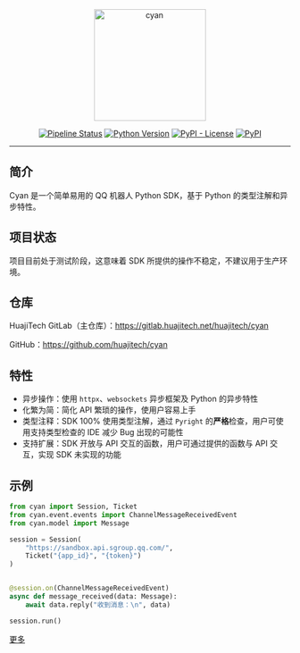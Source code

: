 <div align="center">
    <img src="logo.png" width="200" alt="cyan">
</div>

<div align="center">

[![Pipeline Status](https://gitlab.huajitech.net/huajitech/cyan/badges/main/pipeline.svg)](https://gitlab.huajitech.net/huajitech/cyan/-/commits/main)
[![Python Version](https://img.shields.io/badge/python-3.10%2B-blue)](https://gitlab.huajitech.net/huajitech/cyan)
[![PyPI - License](https://img.shields.io/pypi/l/cyansdk)](https://gitlab.huajitech.net/huajitech/cyan)
[![PyPI](https://img.shields.io/pypi/v/cyansdk)](https://gitlab.huajitech.net/huajitech/cyan)

</div>

---

## 简介

Cyan 是一个简单易用的 QQ 机器人 Python SDK，基于 Python 的类型注解和异步特性。

## 项目状态

项目目前处于测试阶段，这意味着 SDK 所提供的操作不稳定，不建议用于生产环境。

## 仓库

HuajiTech GitLab（主仓库）：https://gitlab.huajitech.net/huajitech/cyan

GitHub：https://github.com/huajitech/cyan

## 特性

- 异步操作：使用 `httpx`、`websockets` 异步框架及 Python 的异步特性
- 化繁为简：简化 API 繁琐的操作，使用户容易上手
- 类型注释：SDK 100% 使用类型注解，通过 `Pyright` 的**严格**检查，用户可使用支持类型检查的 IDE 减少 Bug 出现的可能性
- 支持扩展：SDK 开放与 API 交互的函数，用户可通过提供的函数与 API 交互，实现 SDK 未实现的功能

## 示例

```py
from cyan import Session, Ticket
from cyan.event.events import ChannelMessageReceivedEvent
from cyan.model import Message

session = Session(
    "https://sandbox.api.sgroup.qq.com/",
    Ticket("{app_id}", "{token}")
)


@session.on(ChannelMessageReceivedEvent)
async def message_received(data: Message):
    await data.reply("收到消息：\n", data)

session.run()
```

[更多](examples)
